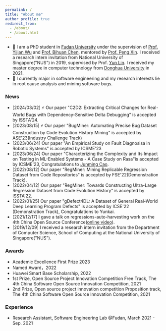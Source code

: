 ```yaml
---
permalink: /
title: "About me"
author_profile: true
redirect_from: 
  - /about/
  - /about.html
---
```


 - 🔭  I am a PhD student in [Fudan University](https://www.fudan.edu.cn/en/) under the supervision of [Prof. Yijian Wu](https://dl.acm.org/profile/81310483038/publications?Role=author) and [Prof. Bihuan Chen](https://chenbihuan.github.io/), mentored by [Prof. Peng Xin](https://cspengxin.github.io/). I received a research intern invitation from National University of Singapore("NUS") in 2019, supervised by Prof. [Yun Lin](http://linyun.info/). I received my master degree in computer technology from [Donghua University](https://english.dhu.edu.cn/) in 2021.
 - 🌱  I currently major in software engineering and my research interests lie in root cause analysis and mining software bugs.

### News
- [2024/03/02] ⚡ Our paper "C2D2: Extracting Critical Changes for Real-World Bugs with Dependency-Sensitive Delta Debugging" is accepted by ISSTA'24.
- [2023/08/15] ⚡ Our paper "BugMiner: Automating Precise Bug Dataset Construction by Code Evolution History Mining" is accepted by ASE'23(Industry Challenge Track)
- [2023/06/24]  Our paper "An Empirical Study on Fault Diagnosisa in Robotic Systems" is accepted by ICSME'23
- [2023/06/24] Our paper "Characterizing the Complexity and Its Impact on Testing in ML-Enabled Systems - A Case Study on Rasa"is accepted by ICSME'23, Congratulations to [Junming Cao](https://jamescao2048.github.io/). 
- [2022/08/12] Our paper "RegMiner: Mining Replicable Regression Dataset from Code Repositories" is accepted by FSE'22(Demonstration Track).
- [2022/04/12] Our paper "RegMiner: Towards Constructing Ultra-Large Regression Dataset from Code Evolution History" is accepted by ISSTA'22.
- [2022/01/25] Our paper "gDefect4DL: A Dataset of General Real-World Deep Learning Program Defects" is accepted by ICSE'22 (Demonstration Track), Congratulations to Yunkai. 
- [2021/12/17] I gave a talk on regressions-auto-harvesting work on the 4th China Open Source Conference([online video](https://www.bilibili.com/video/BV1YL4y1b7v1?share_source=copy_web)).
- [2019/12/09] I received a research intern invitation from the Department of Computer Science, School of Computing at the National University of Singapore("NUS").

### Awards
-  Academic Excellence First Prize 2023
-  Named Award，2022
-  Huawei Smart Base Scholarship, 2022
-  1st Prize, Open Source Project Innovation Competition Free Track, The 4th China Software Open Source Innovation Competition, 2021
-  2nd Prize, Open source project innovation competition Proposition track, The 4th China Software Open Source Innovation Competition, 2021

### Experience
- Research Assistant, Software Engineering Lab @Fudan, March 2021 - Sep. 2021